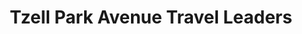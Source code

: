 ---
title: "Tzell Park Avenue Travel Leaders"
url: /norwich/tzell-park-avenue-travel-leaders/
shop: travel agency
---